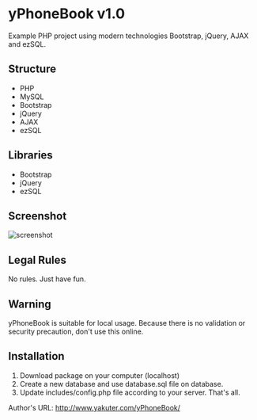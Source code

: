 yPhoneBook v1.0
========

Example PHP project using modern technologies Bootstrap, jQuery, AJAX and ezSQL.

## Structure
* PHP
* MySQL
* Bootstrap
* jQuery
* AJAX
* ezSQL

## Libraries
* Bootstrap
* jQuery
* ezSQL

## Screenshot
![screenshot](https://github.com/yakuter/yPhoneBook/blob/master/assets/images/screenshot.png?raw=true)

## Legal Rules
No rules. Just have fun.

## Warning
yPhoneBook is suitable for local usage. Because there is no validation or security precaution, don't use this online.

## Installation
1. Download package on your computer (localhost)
2. Create a new database and use database.sql file on database.
3. Update includes/config.php file according to your server.
That's all.

Author's URL: http://www.yakuter.com/yPhoneBook/
